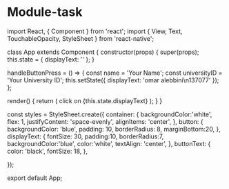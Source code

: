 # Module-task
import React, { Component } from 'react';
import { View, Text, TouchableOpacity, StyleSheet } from 'react-native';

class App extends Component {
  constructor(props) {
    super(props);
    this.state = {
      displayText: ''
    };
  }

  handleButtonPress = () => {
    const name = 'Your Name';
    const universityID = 'Your University ID';
    this.setState({ displayText: 'omar alebbini\n137077' });
  };

  render() {
    return (
      <View style={styles.container}>
        <TouchableOpacity style={styles.button} onPress={this.handleButtonPress}>
          <Text style={styles.buttonText}>click on</Text>
        </TouchableOpacity>
        <Text style={styles.displayText}>{this.state.displayText}</Text>
      </View>
    );
  }
}

const styles = StyleSheet.create({
  container: {
    backgroundColor:'white',
    flex: 1,
    justifyContent: 'space-evenly',
    alignItems: 'center',
  },
  button: {
    backgroundColor: 'blue',
    padding: 10,
    borderRadius: 8,
    marginBottom:20,
  },
  displayText: {
    fontSize: 30,
    padding:10,
    borderRadius:7,
    backgroundColor:'blue',
    color:'white',
    textAlign: 'center',
  },
  buttonText: {
    color: 'black',
    fontSize: 18,
  },
  
});

export default App;
